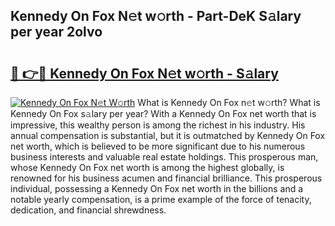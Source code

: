 ## Kennedy On Fox N𝚎t w𝚘rth - Part-DeK S𝚊lary per year 2olvo

# <h2><a href="http://gc3yak9.nevu.top/?p=Kennedy+On+Fox">🔗 👉🔴 Kennedy On Fox N𝚎t w𝚘rth - S𝚊lary</a></h2>

[![Kennedy On Fox N𝚎t W𝚘rth](https://i.imgur.com/Oavwk0R.jpeg)](http://gc3yak9.nevu.top/?p=Kennedy+On+Fox)
What is Kennedy On Fox n𝚎t w𝚘rth? What is Kennedy On Fox s𝚊lary per year?
With a Kennedy On Fox net worth that is impressive, this wealthy person is among the richest in his industry. His annual compensation is substantial, but it is outmatched by Kennedy On Fox net worth, which is believed to be more significant due to his numerous business interests and valuable real estate holdings. This prosperous man, whose Kennedy On Fox net worth is among the highest globally, is renowned for his business acumen and financial brilliance. This prosperous individual, possessing a Kennedy On Fox net worth in the billions and a notable yearly compensation, is a prime example of the force of tenacity, dedication, and financial shrewdness.
